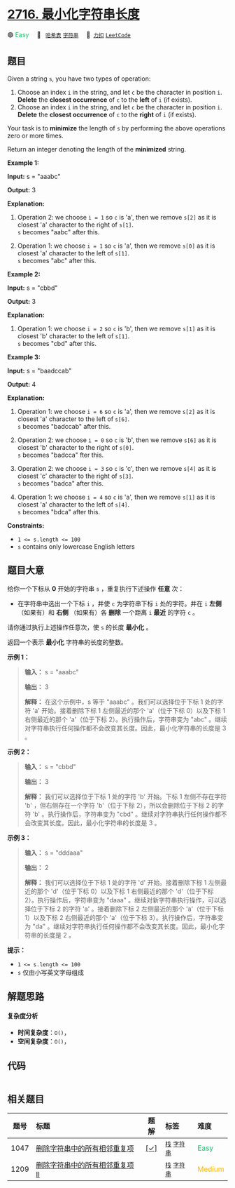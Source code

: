 # [2716. 最小化字符串长度](https://2xiao.github.io/leetcode-js/problem/2716.html)

🟢 <font color=#15bd66>Easy</font>&emsp; 🔖&ensp; [`哈希表`](/tag/hash-table.md) [`字符串`](/tag/string.md)&emsp; 🔗&ensp;[`力扣`](https://leetcode.cn/problems/minimize-string-length) [`LeetCode`](https://leetcode.com/problems/minimize-string-length)

## 题目

Given a string `s`, you have two types of operation:

  1. Choose an index `i` in the string, and let `c` be the character in position `i`. **Delete** the **closest occurrence** of `c` to the **left** of `i` (if exists).
  2. Choose an index `i` in the string, and let `c` be the character in position `i`. **Delete** the **closest occurrence** of `c` to the **right** of `i` (if exists).

Your task is to **minimize** the length of `s` by performing the above
operations zero or more times.

Return an integer denoting the length of the **minimized** string.



**Example 1:**

**Input:** s = "aaabc"

**Output:** 3

**Explanation:**

  1. Operation 2: we choose `i = 1` so `c` is 'a', then we remove `s[2]` as it is closest 'a' character to the right of `s[1]`.  
`s` becomes "aabc" after this.

  2. Operation 1: we choose `i = 1` so `c` is 'a', then we remove `s[0]` as it is closest 'a' character to the left of `s[1]`.  
`s` becomes "abc" after this.

**Example 2:**

**Input:** s = "cbbd"

**Output:** 3

**Explanation:**

  1. Operation 1: we choose `i = 2` so `c` is 'b', then we remove `s[1]` as it is closest 'b' character to the left of `s[1]`.  
`s` becomes "cbd" after this.

**Example 3:**

**Input:** s = "baadccab"

**Output:** 4

**Explanation:**

  1. Operation 1: we choose `i = 6` so `c` is 'a', then we remove `s[2]` as it is closest 'a' character to the left of `s[6]`.  
`s` becomes "badccab" after this.

  2. Operation 2: we choose `i = 0` so `c` is 'b', then we remove `s[6]` as it is closest 'b' character to the right of `s[0]`.  
`s` becomes "badcca" fter this.

  3. Operation 2: we choose `i = 3` so `c` is 'c', then we remove `s[4]` as it is closest 'c' character to the right of `s[3]`.  
`s` becomes "badca" after this.

  4. Operation 1: we choose `i = 4` so `c` is 'a', then we remove `s[1]` as it is closest 'a' character to the left of `s[4]`.  
`s` becomes "bdca" after this.



**Constraints:**

  * `1 <= s.length <= 100`
  * `s` contains only lowercase English letters


## 题目大意

给你一个下标从 **0** 开始的字符串 `s` ，重复执行下述操作 **任意** 次：

  * 在字符串中选出一个下标 `i` ，并使 `c` 为字符串下标 `i` 处的字符。并在 `i` **左侧** （如果有）和 **右侧** （如果有）各 **删除** 一个距离 `i` **最近** 的字符 `c` 。

请你通过执行上述操作任意次，使 `s` 的长度 **最小化** 。

返回一个表示 **最小化** 字符串的长度的整数。



**示例 1：**

> 
> 
> 
> 
> 
> **输入：** s = "aaabc"
> 
> **输出：** 3
> 
> **解释：** 在这个示例中，s 等于 "aaabc" 。我们可以选择位于下标 1 处的字符 'a' 开始。接着删除下标 1 左侧最近的那个 'a'（位于下标 0）以及下标 1 右侧最近的那个 'a'（位于下标 2）。执行操作后，字符串变为 "abc" 。继续对字符串执行任何操作都不会改变其长度。因此，最小化字符串的长度是 3 。

**示例 2：**

> 
> 
> 
> 
> 
> **输入：** s = "cbbd"
> 
> **输出：** 3
> 
> **解释：** 我们可以选择位于下标 1 处的字符 'b' 开始。下标 1 左侧不存在字符 'b' ，但右侧存在一个字符 'b'（位于下标 2），所以会删除位于下标 2 的字符 'b' 。执行操作后，字符串变为 "cbd" 。继续对字符串执行任何操作都不会改变其长度。因此，最小化字符串的长度是 3 。

**示例 3：**

> 
> 
> 
> 
> 
> **输入：** s = "dddaaa"
> 
> **输出：** 2
> 
> **解释：** 我们可以选择位于下标 1 处的字符 'd' 开始。接着删除下标 1 左侧最近的那个 'd'（位于下标 0）以及下标 1 右侧最近的那个 'd'（位于下标 2）。执行操作后，字符串变为 "daaa" 。继续对新字符串执行操作，可以选择位于下标 2 的字符 'a' 。接着删除下标 2 左侧最近的那个 'a'（位于下标 1）以及下标 2 右侧最近的那个 'a'（位于下标 3）。执行操作后，字符串变为 "da" 。继续对字符串执行任何操作都不会改变其长度。因此，最小化字符串的长度是 2 。
> 
> 



**提示：**

  * `1 <= s.length <= 100`
  * `s` 仅由小写英文字母组成


## 解题思路

#### 复杂度分析

- **时间复杂度**：`O()`，
- **空间复杂度**：`O()`，

## 代码

```javascript

```

## 相关题目

<!-- prettier-ignore -->
| 题号 | 标题 | 题解 | 标签 | 难度 |
| :------: | :------ | :------: | :------ | :------ |
| 1047 | [删除字符串中的所有相邻重复项](https://leetcode.com/problems/remove-all-adjacent-duplicates-in-string) | [[✓]](/problem/1047.md) |  [`栈`](/tag/stack.md) [`字符串`](/tag/string.md) | <font color=#15bd66>Easy</font> |
| 1209 | [删除字符串中的所有相邻重复项 II](https://leetcode.com/problems/remove-all-adjacent-duplicates-in-string-ii) |  |  [`栈`](/tag/stack.md) [`字符串`](/tag/string.md) | <font color=#ffb800>Medium</font> |